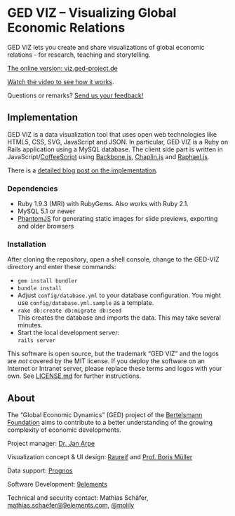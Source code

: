 # GED VIZ – Visualizing Global Economic Relations

GED VIZ lets you create and share visualizations of global economic relations -
for research, teaching and storytelling.

[The online version: viz.ged-project.de](http://viz.ged-project.de)

[Watch the video to see how it works](https://www.youtube.com/watch?v=FNUT-KwKd58).

Questions or remarks? [Send us your feedback!](https://www.bertelsmann-stiftung.de/de/ueber-uns/wer-wir-sind/ansprechpartner/mitarbeiter/cid/jan-arpe/)

## Implementation

GED VIZ is a data visualization tool that uses open web technologies like
HTML5, CSS, SVG, JavaScript and JSON. In particular, GED VIZ is a Ruby on
Rails application using a MySQL database. The client side part is written
 in JavaScript/[CoffeeScript](http://coffeescript.org/) using
 [Backbone.js](http://backbonejs.org/), [Chaplin.js](http://chaplinjs.org)
 and [Raphael.js](http://raphaeljs.com).

There is a
[detailed blog post on the implementation](http://9elements.com/io/index.php/ged-viz-making-of/).

### Dependencies

- Ruby 1.9.3 (MRI) with RubyGems. Also works with Ruby 2.1.
- MySQL 5.1 or newer
- [PhantomJS](http://phantomjs.org) for generating static images for slide
  previews, exporting and older browsers

### Installation

After cloning the repository, open a shell console, change to the GED-VIZ
directory and enter these commands:

- `gem install bundler`
- `bundle install`
- Adjust `config/database.yml` to your database configuration. You might use
  `config/database.yml.sample` as a template.
- `rake db:create db:migrate db:seed`<br>
  This creates the database and imports the data. This may take several minutes.
- Start the local development server:<br>
  `rails server`

This software is open source, but the trademark “GED VIZ” and the logos
are *not* covered by the MIT license. If you deploy the software on an Internet
or Intranet server, please replace these terms and logos with your own.
See [LICENSE.md](https://github.com/bertelsmannstift/GED-VIZ/blob/master/LICENSE.md)
for further instructions.

## About

The “Global Economic Dynamics” (GED) project of the
[Bertelsmann Foundation](http://www.bertelsmann-stiftung.de/) aims to
contribute to a better understanding of the growing complexity of economic developments.

Project manager: [Dr. Jan Arpe](https://jan-arpe.com/)

Visualization concept & UI design: [Raureif](https://raureif.net/) and [Prof. Boris Müller](https://esono.com/)

Data support: [Prognos](https://www.prognos.com/)

Software Development: [9elements](http://9elements.com)

Technical and security contact: Mathias Schäfer,
[mathias.schaefer@9elements.com](mailto:mathias.schaefer@9elements.com),
[@molily](https://github.com/molily)